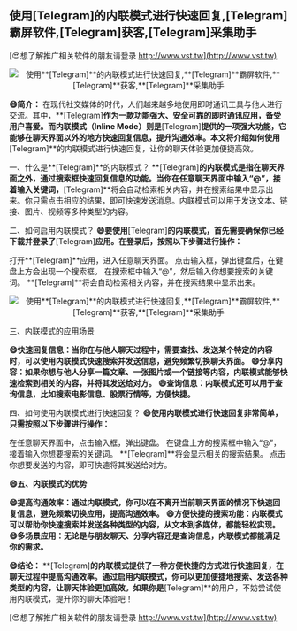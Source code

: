 ## **使用**[Telegram]**的内联模式进行快速回复,**[Telegram]**霸屏软件,**[Telegram]**获客,**[Telegram]**采集助手**

[😍想了解推广相关软件的朋友请登录 http://www.vst.tw](http://www.vst.tw)

 <center><img src="https://vst.tw/MP4/tuiguang/png/8.png" alt="使用**[Telegram]**的内联模式进行快速回复,**[Telegram]**霸屏软件,**[Telegram]**获客,**[Telegram]**采集助手"></center>

**😄简介：**
在现代社交媒体的时代，人们越来越多地使用即时通讯工具与他人进行交流。其中，**[Telegram]**作为一款功能强大、安全可靠的即时通讯应用，备受用户喜爱。而内联模式（Inline Mode）则是**[Telegram]**提供的一项强大功能，它能够在聊天界面以外的地方快速回复信息，提升沟通效率。本文将介绍如何使用**[Telegram]**的内联模式进行快速回复，让你的聊天体验更加便捷高效。

一、什么是**[Telegram]**的内联模式？
**[Telegram]**的内联模式是指在聊天界面之外，通过搜索框快速回复信息的功能。当你在任意聊天界面中输入“@”，接着输入关键词，**[Telegram]**将会自动检索相关内容，并在搜索结果中显示出来。你只需点击相应的结果，即可快速发送消息。内联模式可以用于发送文本、链接、图片、视频等多种类型的内容。

二、如何启用内联模式？
**😄要使用**[Telegram]**的内联模式，首先需要确保你已经下载并登录了**[Telegram]**应用。在登录后，按照以下步骤进行操作：**

打开**[Telegram]**应用，进入任意聊天界面。
点击输入框，弹出键盘后，在键盘上方会出现一个搜索框。
在搜索框中输入“@”，然后输入你想要搜索的关键词。
**[Telegram]**将会自动检索相关内容，并在搜索结果中显示出来。

 <center><img src="https://vst.tw/MP4/tuiguang/png/2.png" alt="使用**[Telegram]**的内联模式进行快速回复,**[Telegram]**霸屏软件,**[Telegram]**获客,**[Telegram]**采集助手"></center>

三、内联模式的应用场景

**😄快速回复信息：当你在与他人聊天过程中，需要查找、发送某个特定的内容时，可以使用内联模式快速搜索并发送信息，避免频繁切换聊天界面。**
**😄分享内容：如果你想与他人分享一篇文章、一张图片或一个链接等内容，内联模式能够快速检索到相关的内容，并将其发送给对方。**
**😄查询信息：内联模式还可以用于查询信息，比如搜索电影信息、股票行情等，方便快捷。**

四、如何使用内联模式进行快速回复？
**😄使用内联模式进行快速回复非常简单，只需按照以下步骤进行操作：**

在任意聊天界面中，点击输入框，弹出键盘。
在键盘上方的搜索框中输入“@”，接着输入你想要搜索的关键词。
**[Telegram]**将会显示相关的搜索结果。
点击你想要发送的内容，即可快速将其发送给对方。

**😄五、内联模式的优势**

**😄提高沟通效率：通过内联模式，你可以在不离开当前聊天界面的情况下快速回复信息，避免频繁切换应用，提高沟通效率。**
**😄方便快捷的搜索功能：内联模式可以帮助你快速搜索并发送各种类型的内容，从文本到多媒体，都能轻松实现。**
**😄多场景应用：无论是与朋友聊天、分享内容还是查询信息，内联模式都能满足你的需求。**

**😄结论：**
**[Telegram]**的内联模式提供了一种方便快捷的方式进行快速回复，在聊天过程中提高沟通效率。通过启用内联模式，你可以更加便捷地搜索、发送各种类型的内容，让聊天体验更加高效。如果你是**[Telegram]**的用户，不妨尝试使用内联模式，提升你的聊天体验吧！

[😍想了解推广相关软件的朋友请登录 http://www.vst.tw](http://www.vst.tw)



